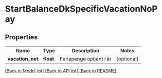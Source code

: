 # StartBalanceDkSpecificVacationNoPay

## Properties
Name | Type | Description | Notes
------------ | ------------- | ------------- | -------------
**vacation_net** | **float** | Feriepenge optjent i år | [optional] 

[[Back to Model list]](../README.md#documentation-for-models) [[Back to API list]](../README.md#documentation-for-api-endpoints) [[Back to README]](../README.md)


